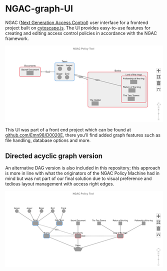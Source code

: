 # NGAC-graph-UI
NGAC ([Next Generation Access Control](https://www.nist.gov/patents/next-generation-access-control-system-and-process-controlling-database-access)) user interface for a frontend 
project built on [cytoscape.js](https://js.cytoscape.org/). The UI provides easy-to-use features for creating and editing access control policies in accordance with 
the NGAC framework.

![demo](Images+DAG-backup/demo.png "Graph UI demo")

This UI was part of a front end project which can be found at [github.com/Emn98/D0020E](https://github.com/Emn98/D0020E), there you'll find added graph features such as file handling, database options and more.

## Directed acyclic graph version
An alternative DAG version is also included in this repository; this approach is more in line with what the originators of the NGAC Policy Machine had in mind but was not part of our final solution due to visual preference and tedious layout management with access right edges. 

![DAG](Images+DAG-backup/DAG-demo.png "DAG demo")
